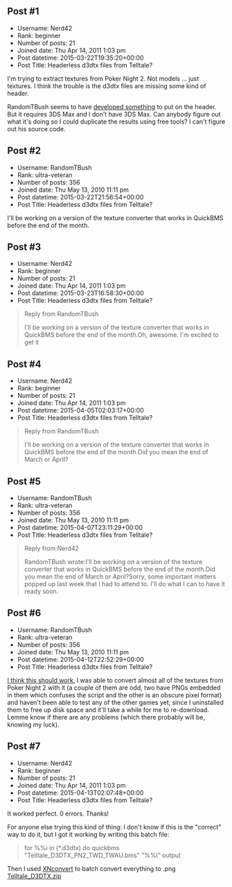 ## Post #1
- Username: Nerd42
- Rank: beginner
- Number of posts: 21
- Joined date: Thu Apr 14, 2011 1:03 pm
- Post datetime: 2015-03-22T19:35:20+00:00
- Post Title: Headerless d3dtx files from Telltale?

I'm trying to extract textures from Poker Night 2. Not models ... just textures. I think the trouble is the d3dtx files are missing some kind of header.

RandomTBush seems to have [developed something](http://forum.xentax.com/viewtopic.php?f=16&t=11687) to put on the header. But it requires 3DS Max and I don't have 3DS Max. Can anybody figure out what it's doing so I could duplicate the results using free tools? I can't figure out his source code.
## Post #2
- Username: RandomTBush
- Rank: ultra-veteran
- Number of posts: 356
- Joined date: Thu May 13, 2010 11:11 pm
- Post datetime: 2015-03-22T21:56:54+00:00
- Post Title: Headerless d3dtx files from Telltale?

I'll be working on a version of the texture converter that works in QuickBMS before the end of the month.
## Post #3
- Username: Nerd42
- Rank: beginner
- Number of posts: 21
- Joined date: Thu Apr 14, 2011 1:03 pm
- Post datetime: 2015-03-23T16:58:30+00:00
- Post Title: Headerless d3dtx files from Telltale?

> Reply from RandomTBush
>
> I'll be working on a version of the texture converter that works in QuickBMS before the end of the month.Oh, awesome. I'm excited to get it
## Post #4
- Username: Nerd42
- Rank: beginner
- Number of posts: 21
- Joined date: Thu Apr 14, 2011 1:03 pm
- Post datetime: 2015-04-05T02:03:17+00:00
- Post Title: Headerless d3dtx files from Telltale?

> Reply from RandomTBush
>
> I'll be working on a version of the texture converter that works in QuickBMS before the end of the month.Did you mean the end of March or April?
## Post #5
- Username: RandomTBush
- Rank: ultra-veteran
- Number of posts: 356
- Joined date: Thu May 13, 2010 11:11 pm
- Post datetime: 2015-04-07T23:11:29+00:00
- Post Title: Headerless d3dtx files from Telltale?

> Reply from Nerd42
>
> RandomTBush wrote:I'll be working on a version of the texture converter that works in QuickBMS before the end of the month.Did you mean the end of March or April?Sorry, some important matters popped up last week that I had to attend to. I'll do what I can to have it ready soon.
## Post #6
- Username: RandomTBush
- Rank: ultra-veteran
- Number of posts: 356
- Joined date: Thu May 13, 2010 11:11 pm
- Post datetime: 2015-04-12T22:52:29+00:00
- Post Title: Headerless d3dtx files from Telltale?

[I think this should work](https://dl.dropboxusercontent.com/u/27874399/Telltale_D3DTX.zip), I was able to convert almost all of the textures from Poker Night 2 with it (a couple of them are odd, two have PNGs embedded in them which confuses the script and the other is an obscure pixel format) and haven't been able to test any of the other games yet, since I uninstalled them to free up disk space and it'll take a while for me to re-download. Lemme know if there are any problems (which there probably will be, knowing my luck).
## Post #7
- Username: Nerd42
- Rank: beginner
- Number of posts: 21
- Joined date: Thu Apr 14, 2011 1:03 pm
- Post datetime: 2015-04-13T02:07:48+00:00
- Post Title: Headerless d3dtx files from Telltale?

It worked perfect. 0 errors. Thanks! 

For anyone else trying this kind of thing: I don't know if this is the "correct" way to do it, but I got it working by writing this batch file: 
> for %%i in (*.d3dtx) do quickbms "Telltale_D3DTX_PN2_TWD_TWAU.bms" "%%i" output

Then I used [XNconvert](http://www.xnview.com/en/xnconvert/) to batch convert everything to .png
[Telltale_D3DTX.zip](https://xentaxbackup.github.io/file/9011_Telltale_D3DTX.zip)
